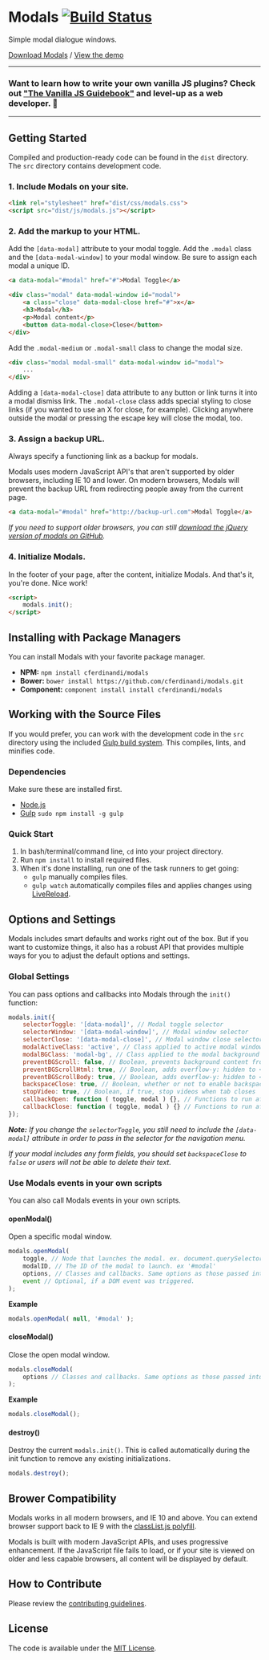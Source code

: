 # Modals [![Build Status](https://travis-ci.org/cferdinandi/modals.svg)](https://travis-ci.org/cferdinandi/modals)
Simple modal dialogue windows.

[Download Modals](https://github.com/cferdinandi/modals/archive/master.zip) / [View the demo](http://cferdinandi.github.io/modals/)


<hr>

### Want to learn how to write your own vanilla JS plugins? Check out ["The Vanilla JS Guidebook"](https://gomakethings.com/vanilla-js-guidebook/) and level-up as a web developer. 🚀

<hr>



## Getting Started

Compiled and production-ready code can be found in the `dist` directory. The `src` directory contains development code.

### 1. Include Modals on your site.

```html
<link rel="stylesheet" href="dist/css/modals.css">
<script src="dist/js/modals.js"></script>
```

### 2. Add the markup to your HTML.

Add the `[data-modal]` attribute to your modal toggle. Add the `.modal` class and the `[data-modal-window]` to your modal window. Be sure to assign each modal a unique ID.

```html
<a data-modal="#modal" href="#">Modal Toggle</a>

<div class="modal" data-modal-window id="modal">
	<a class="close" data-modal-close href="#">x</a>
	<h3>Modal</h3>
	<p>Modal content</p>
	<button data-modal-close>Close</button>
</div>
```

Add the `.modal-medium` or `.modal-small` class to change the modal size.

```html
<div class="modal modal-small" data-modal-window id="modal">
	...
</div>
```

Adding a `[data-modal-close]` data attribute to any button or link turns it into a modal dismiss link. The `.modal-close` class adds special styling to close links (if you wanted to use an X for close, for example). Clicking anywhere outside the modal or pressing the escape key will close the modal, too.

### 3. Assign a backup URL.

Always specify a functioning link as a backup for modals.

Modals uses modern JavaScript API's that aren't supported by older browsers, including IE 10 and lower. On modern browsers, Modals will prevent the backup URL from redirecting people away from the current page.

```html
<a data-modal="#modal" href="http://backup-url.com">Modal Toggle</a>
```

*If you need to support older browsers, you can still [download the jQuery version of modals on GitHub](https://github.com/cferdinandi/modals/tree/archive-v1).*

### 4. Initialize Modals.

In the footer of your page, after the content, initialize Modals. And that's it, you're done. Nice work!

```html
<script>
	modals.init();
</script>
```



## Installing with Package Managers

You can install Modals with your favorite package manager.

* **NPM:** `npm install cferdinandi/modals`
* **Bower:** `bower install https://github.com/cferdinandi/modals.git`
* **Component:** `component install install cferdinandi/modals`



## Working with the Source Files

If you would prefer, you can work with the development code in the `src` directory using the included [Gulp build system](http://gulpjs.com/). This compiles, lints, and minifies code.

### Dependencies
Make sure these are installed first.

* [Node.js](http://nodejs.org)
* [Gulp](http://gulpjs.com) `sudo npm install -g gulp`

### Quick Start

1. In bash/terminal/command line, `cd` into your project directory.
2. Run `npm install` to install required files.
3. When it's done installing, run one of the task runners to get going:
	* `gulp` manually compiles files.
	* `gulp watch` automatically compiles files and applies changes using [LiveReload](http://livereload.com/).



## Options and Settings

Modals includes smart defaults and works right out of the box. But if you want to customize things, it also has a robust API that provides multiple ways for you to adjust the default options and settings.

### Global Settings

You can pass options and callbacks into Modals through the `init()` function:

```javascript
modals.init({
	selectorToggle: '[data-modal]', // Modal toggle selector
	selectorWindow: '[data-modal-window]', // Modal window selector
	selectorClose: '[data-modal-close]', // Modal window close selector
	modalActiveClass: 'active', // Class applied to active modal windows
	modalBGClass: 'modal-bg', // Class applied to the modal background overlay
	preventBGScroll: false, // Boolean, prevents background content from scroll if true
	preventBGScrollHtml: true, // Boolean, adds overflow-y: hidden to <html> if true (preventBGScroll must also be true)
	preventBGScrollBody: true, // Boolean, adds overflow-y: hidden to <body> if true (preventBGScroll must also be true)
	backspaceClose: true, // Boolean, whether or not to enable backspace/delete button modal closing
	stopVideo: true, // Boolean, if true, stop videos when tab closes
	callbackOpen: function ( toggle, modal ) {}, // Functions to run after opening a modal
	callbackClose: function ( toggle, modal ) {} // Functions to run after closing a modal
});
```

***Note:*** *If you change the `selectorToggle`, you still need to include the `[data-modal]` attribute in order to pass in the selector for the navigation menu.*

*If your modal includes any form fields, you should set `backspaceClose` to `false` or users will not be able to delete their text.*

### Use Modals events in your own scripts

You can also call Modals events in your own scripts.

#### openModal()
Open a specific modal window.

```javascript
modals.openModal(
	toggle, // Node that launches the modal. ex. document.querySelector('#toggle')
	modalID, // The ID of the modal to launch. ex '#modal'
	options, // Classes and callbacks. Same options as those passed into the init() function.
	event // Optional, if a DOM event was triggered.
);
```

**Example**

```javascript
modals.openModal( null, '#modal' );
```

#### closeModal()
Close the open modal window.

```javascript
modals.closeModal(
	options // Classes and callbacks. Same options as those passed into the init() function.
);
```

**Example**

```javascript
modals.closeModal();
```

#### destroy()
Destroy the current `modals.init()`. This is called automatically during the init function to remove any existing initializations.

```javascript
modals.destroy();
```



## Brower Compatibility

Modals works in all modern browsers, and IE 10 and above. You can extend browser support back to IE 9 with the [classList.js polyfill](https://github.com/eligrey/classList.js/).

Modals is built with modern JavaScript APIs, and uses progressive enhancement. If the JavaScript file fails to load, or if your site is viewed on older and less capable browsers, all content will be displayed by default.



## How to Contribute

Please review the [contributing guidelines](CONTRIBUTING.md).



## License

The code is available under the [MIT License](LICENSE.md).
